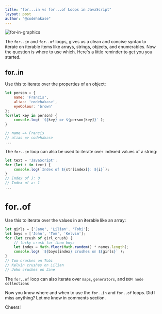 ```yaml
---
title: "for...in vs for...of Loops in JavaScript"
layout: post
author: "@codehakase"
---
```

![for-in-graphics](https://user-images.githubusercontent.com/9336187/27305938-97169192-553b-11e7-99cb-99396a9593fd.png "Hakase Labs")

The `for..in` and `for..of` loops, gives us a clean and concise syntax to iterate on iterable items like arrays, strings, objects, and enumerables. Now the question is where to use which.
Here's a little reminder to get you you started.

## for..in
Use this to iterate over the properties of an object:
```javascript
let person = {
    name: 'Francis',
    alias: 'codehakase',
    eyeColour: 'brown'
};
for(let key in person) {
    console.log( `${key} => ${person[key]}` );
}

// name => Francis
// alias => codehakase
...
```

The `for..in` loop can also be used to iterate over indexed values of a string:
```javascript
let text = 'JavaScript';
for (let i in text) {
    console.log(`Index of ${str[index]}: ${i}`);
}
// Index of J: 0
// Index of a: 1
...
```

# for..of
Use this to iterate over the values in an iterable like an array:
```javascript
let girls = ['Jane', 'Lilian', 'Tobi'];
let boys = ['John', 'Tom', 'Kelvin'];
for (let crush of girl_crush) {
    // lucky crush for them boys
    let index = Math.floor(Math.random() * names.length);
    console.log( `${boys[index} crushes on ${girls}` );
}
// Tom crushes on Tobi
// Kelvin crushes on Lilian
// John crushes on Jane
```

The `for..of` loop can also iterate over `maps`, `generators`, and `DOM node collections`

Now you know where and when to use the `for..in` and `for..of` loops.
Did I miss anything? Let me know in comments section.

Cheers!